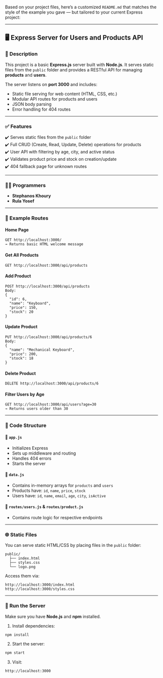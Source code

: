 Based on your project files, here’s a customized `README.md` that matches the style of the example you gave — but tailored to your current Express project:

---

## 🖥️ Express Server for Users and Products API

### 📄 Description

This project is a basic **Express.js** server built with **Node.js**. It serves static files from the `public` folder and provides a RESTful API for managing **products** and **users**.

The server listens on **port 3000** and includes:

- Static file serving for web content (HTML, CSS, etc.)
- Modular API routes for products and users
- JSON body parsing
- Error handling for 404 routes

---

### ✅ Features

✔️ Serves static files from the `public` folder  
✔️ Full CRUD (Create, Read, Update, Delete) operations for products  
✔️ User API with filtering by age, city, and active status  
✔️ Validates product price and stock on creation/update  
✔️ 404 fallback page for unknown routes

---

### 👩‍💻 Programmers

- **Stephanos Khoury**  
- **Rula Yosef**

---

### 🧪 Example Routes

#### Home Page
```
GET http://localhost:3000/
→ Returns basic HTML welcome message
```

#### Get All Products
```
GET http://localhost:3000/api/products
```

#### Add Product
```
POST http://localhost:3000/api/products
Body:
{
  "id": 6,
  "name": "Keyboard",
  "price": 150,
  "stock": 20
}
```

#### Update Product
```
PUT http://localhost:3000/api/products/6
Body:
{
  "name": "Mechanical Keyboard",
  "price": 200,
  "stock": 18
}
```

#### Delete Product
```
DELETE http://localhost:3000/api/products/6
```

#### Filter Users by Age
```
GET http://localhost:3000/api/users?age=30
→ Returns users older than 30
```

---

### 🧾 Code Structure

#### 🔹 `app.js`
- Initializes Express
- Sets up middleware and routing
- Handles 404 errors
- Starts the server

#### 🔹 `data.js`
- Contains in-memory arrays for `products` and `users`
- Products have: `id`, `name`, `price`, `stock`
- Users have: `id`, `name`, `email`, `age`, `city`, `isActive`

#### 🔹 `routes/users.js` & `routes/product.js`
- Contains route logic for respective endpoints

---

### 🌐 Static Files

You can serve static HTML/CSS by placing files in the `public` folder:
```
public/
  ├── index.html
  ├── styles.css
  └── logo.png
```

Access them via:
```
http://localhost:3000/index.html
http://localhost:3000/styles.css
```

---

### 🚀 Run the Server

Make sure you have **Node.js** and **npm** installed.

1. Install dependencies:
```bash
npm install
```

2. Start the server:
```bash
npm start
```

3. Visit:
```
http://localhost:3000
```
